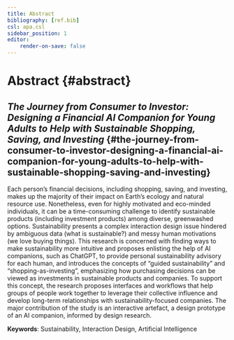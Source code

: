 ```yaml
---
title: Abstract
bibliography: [ref.bib]
csl: apa.csl
sidebar_position: 1
editor:
    render-on-save: false
---
```


# Abstract {#abstract}

## *The Journey from Consumer to Investor: Designing a Financial AI Companion for Young Adults to Help with Sustainable Shopping, Saving, and Investing* {#the-journey-from-consumer-to-investor-designing-a-financial-ai-companion-for-young-adults-to-help-with-sustainable-shopping-saving-and-investing}

Each person’s financial decisions, including shopping, saving, and investing, makes up the majority of their impact on Earth’s ecology and natural resource use. Nonetheless, even for highly motivated and eco-minded individuals, it can be a time-consuming challenge to identify sustainable products (including investment products) among diverse, greenwashed options. Sustainability presents a complex interaction design issue hindered by ambiguous data (what is sustainable?) and messy human motivations (we love buying things). This research is concerned with finding ways to make sustainability more intuitive and proposes enlisting the help of AI companions, such as ChatGPT, to provide personal sustainability advisory for each human, and introduces the concepts of “guided sustainability” and “shopping-as-investing”, emphasizing how purchasing decisions can be viewed as investments in sustainable products and companies. To support this concept, the research proposes interfaces and workflows that help groups of people work together to leverage their collective influence and develop long-term relationships with sustainability-focused companies. The major contribution of the study is an interactive artefact, a design prototype of an AI companion, informed by design research.

**Keywords**: Sustainability, Interaction Design, Artificial Intelligence
